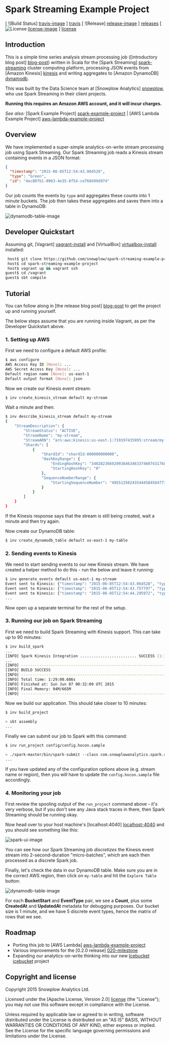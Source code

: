 # Spark Streaming Example Project

[ ![Build Status] [travis-image] ] [travis]  [ ![Release] [release-image] ] [releases] [ ![License] [license-image] ] [license]

## Introduction

This is a simple time series analysis stream processing job ([introductory blog post] [blog-post]) written in Scala for the [Spark Streaming] [spark-streaming] cluster computing platform, processing JSON events from [Amazon Kinesis] [kinesis] and writing aggregates to [Amazon DynamoDB] [dynamodb].

This was built by the Data Science team at [Snowplow Analytics] [snowplow], who use Spark Streaming in their client projects.

**Running this requires an Amazon AWS account, and it will incur charges.**

_See also:_ [Spark Example Project] [spark-example-project] | [AWS Lambda Example Project] [aws-lambda-example-project]

## Overview

We have implemented a super-simple analytics-on-write stream processing job using Spark Streaming. Our Spark Streaming job reads a Kinesis stream containing events in a JSON format:

```json
{
  "timestamp": "2015-06-05T12:54:43.064528",
  "type": "Green",
  "id": "4ec80fb1-0963-4e35-8f54-ce760499d974"
}
```

Our job counts the events by `type` and aggregates these counts into 1 minute buckets. The job then takes these aggregates and saves them into a table in DynamoDB:

![dynamodb-table-image][dynamodb-table-image]

## Developer Quickstart

Assuming git, [Vagrant] [vagrant-install] and [VirtualBox] [virtualbox-install] installed:

```bash
 host$ git clone https://github.com/snowplow/spark-streaming-example-project.git
 host$ cd spark-streaming-example-project
 host$ vagrant up && vagrant ssh
guest$ cd /vagrant
guest$ sbt compile
```

## Tutorial

You can follow along in [the release blog post] [blog-post] to get the project up and running yourself.

The below steps assume that you are running inside Vagrant, as per the Developer Quickstart above.

### 1. Setting up AWS

First we need to configure a default AWS profile:

```bash
$ aws configure
AWS Access Key ID [None]: ...
AWS Secret Access Key [None]: ...
Default region name [None]: us-east-1
Default output format [None]: json
```

Now we create our Kinesis event stream:

```bash
$ inv create_kinesis_stream default my-stream
```

Wait a minute and then:

```bash
$ inv describe_kinesis_stream default my-stream
{
    "StreamDescription": {
        "StreamStatus": "ACTIVE",
        "StreamName": "my-stream",
        "StreamARN": "arn:aws:kinesis:us-east-1:719197435995:stream/my-stream",
        "Shards": [
            {
                "ShardId": "shardId-000000000000",
                "HashKeyRange": {
                    "EndingHashKey": "340282366920938463463374607431768211455",
                    "StartingHashKey": "0"
                },
                "SequenceNumberRange": {
                    "StartingSequenceNumber": "49551350243544458458477304430170758137221526998466166786"
                }
            }
        ]
    }
}
```

If the Kinesis response says that the stream is still being created, wait a minute and then try again.

Now create our DynamoDB table:

```bash
$ inv create_dynamodb_table default us-east-1 my-table
```

### 2. Sending events to Kinesis

We need to start sending events to our new Kinesis stream. We have created a helper method to do this - run the below and leave it running: 

```bash
$ inv generate_events default us-east-1 my-stream
Event sent to Kinesis: {"timestamp": "2015-06-05T12:54:43.064528", "type": "Green", "id": "4ec80fb1-0963-4e35-8f54-ce760499d974"}
Event sent to Kinesis: {"timestamp": "2015-06-05T12:54:43.757797", "type": "Red", "id": "eb84b0d1-f793-4213-8a65-2fb09eab8c5c"}
Event sent to Kinesis: {"timestamp": "2015-06-05T12:54:44.295972", "type": "Yellow", "id": "4654bdc8-86d4-44a3-9920-fee7939e2582"}
...
```

Now open up a separate terminal for the rest of the setup.

### 3. Running our job on Spark Streaming

First we need to build Spark Streaming with Kinesis support. This can take up to 90 minutes:

```bash
$ inv build_spark
...
[INFO] Spark Kinesis Integration ......................... SUCCESS [1:11.115s]
...
[INFO] ------------------------------------------------------------------------
[INFO] BUILD SUCCESS
[INFO] ------------------------------------------------------------------------
[INFO] Total time: 1:29:00.686s
[INFO] Finished at: Sun Jun 07 00:32:09 UTC 2015
[INFO] Final Memory: 94M/665M
[INFO] ------------------------------------------------------------------------
```

Now we build our application. This should take closer to 10 minutes:

```bash
$ inv build_project

> sbt assembly
...
```

Finally we can submit our job to Spark with this command:

```bash
$ inv run_project config/config.hocon.sample

> ./spark-master/bin/spark-submit --class com.snowplowanalytics.spark.streaming.StreamingCountsApp --master local ./target/scala-2.11/spark-streaming-example-project-0.1.0.jar
...
```

If you have updated any of the configuration options above (e.g. stream name or region), then you will have to update the `config.hocon.sample` file accordingly.

### 4. Monitoring your job

First review the spooling output of the `run_project` command above - it's very verbose, but if you don't see any Java stack traces in there, then Spark Streaming should be running okay.

Now head over to your host machine's [localhost:4040] [localhost-4040] and you should see something like this:

![spark-ui-image][spark-ui-image]

You can see how our Spark Streaming job _discretizes_ the Kinesis event stream into 2-second-duration "micro-batches", which are each then processed as a discrete Spark job.

Finally, let's check the data in our DynamoDB table. Make sure you are in the correct AWS region, then click on `my-table` and hit the `Explore Table` button:

![dynamodb-table-image][dynamodb-table-image]

For each **BucketStart** and **EventType** pair, we see a **Count**, plus some **CreatedAt** and **UpdatedAt** metadata for debugging purposes. Our bucket size is 1 minute, and we have 5 discrete event types, hence the matrix of rows that we see.

## Roadmap

* Porting this job to [AWS Lambda] [aws-lambda-example-project]
* Various improvements for the [0.2.0 release] [020-milestone]
* Expanding our analytics-on-write thinking into our new [Icebucket] [icebucket] project

## Copyright and license

Copyright 2015 Snowplow Analytics Ltd.

Licensed under the [Apache License, Version 2.0] [license] (the "License");
you may not use this software except in compliance with the License.

Unless required by applicable law or agreed to in writing, software
distributed under the License is distributed on an "AS IS" BASIS,
WITHOUT WARRANTIES OR CONDITIONS OF ANY KIND, either express or implied.
See the License for the specific language governing permissions and
limitations under the License.

[travis]: https://travis-ci.org/snowplow/spark-streaming-example-project
[travis-image]: https://travis-ci.org/snowplow/spark-streaming-example-project.png?branch=master
[license-image]: http://img.shields.io/badge/license-Apache--2-blue.svg?style=flat
[license]: http://www.apache.org/licenses/LICENSE-2.0
[release-image]: http://img.shields.io/badge/release-0.1.0-blue.svg?style=flat
[releases]: https://github.com/snowplow/spark-streaming-example-project/releases

[blog-post]: http://snowplowanalytics.com/blog/2015/06/10/spark-streaming-example-project-0.1.0-released/

[dynamodb-table-image]: /docs/dynamodb-table-image.png?raw=true
[spark-ui-image]: /docs/spark-ui-image.png?raw=true

[spark-streaming]: https://spark.apache.org/streaming/
[kinesis]: http://aws.amazon.com/kinesis
[dynamodb]: http://aws.amazon.com/dynamodb
[snowplow]: http://snowplowanalytics.com
[icebucket]: https://github.com/snowplow/icebucket

[vagrant-install]: http://docs.vagrantup.com/v2/installation/index.html
[virtualbox-install]: https://www.virtualbox.org/wiki/Downloads

[spark-example-project]: https://github.com/snowplow/spark-example-project
[aws-lambda-example-project]: https://github.com/snowplow/aws-lambda-example-project

[localhost-4040]: http://localhost:4040/

[020-milestone]: https://github.com/snowplow/spark-streaming-example-project/milestones/Version%200.2.0
